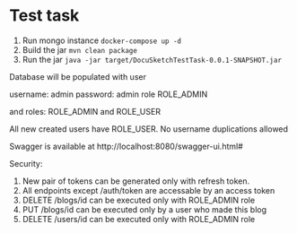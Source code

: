 # Test task

1. Run mongo instance `docker-compose up -d`
2. Build the jar `mvn clean package`
3. Run the jar `java -jar target/DocuSketchTestTask-0.0.1-SNAPSHOT.jar`

Database will be populated with user 

username: admin password: admin role ROLE_ADMIN

and roles: ROLE_ADMIN and ROLE_USER

All new created users have ROLE_USER. No username duplications allowed

Swagger is available at http://localhost:8080/swagger-ui.html#

Security:
1. New pair of tokens can be generated only with refresh token.
2. All endpoints except /auth/token are accessable by an access token
3. DELETE /blogs/id can be executed only with ROLE_ADMIN role
4. PUT /blogs/id can be executed only by a user who made this blog
5. DELETE /users/id can be executed only with ROLE_ADMIN role
